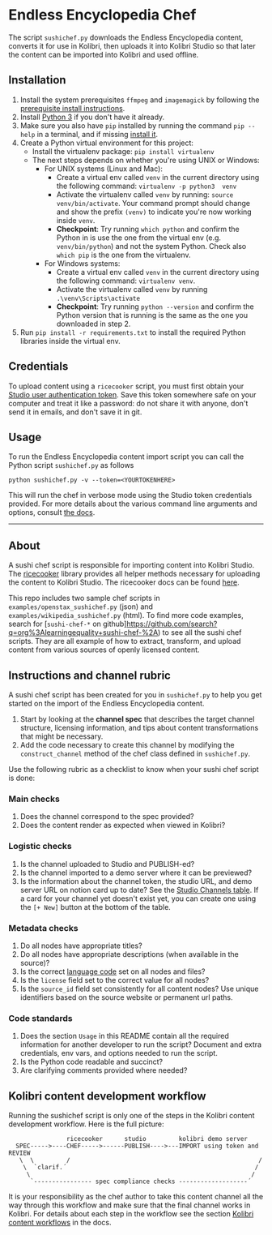 # Endless Encyclopedia Chef
The script `sushichef.py` downloads the Endless Encyclopedia content,
converts it for use in Kolibri, then uploads it into Kolibri Studio so that later
the content can be imported into Kolibri and used offline.


## Installation
1. Install the system prerequisites `ffmpeg` and `imagemagick` by following the
   [prerequisite install instructions](https://ricecooker.readthedocs.io/en/latest/installation.html#software-prerequisites).
2. Install [Python 3](https://www.python.org/downloads/) if you don't have it already.
3. Make sure you also have `pip` installed by running the command `pip --help`
   in a terminal, and if missing [install it](https://pypi.python.org/pypi/pip).
4. Create a Python virtual environment for this project:
   * Install the virtualenv package: `pip install virtualenv`
   * The next steps depends on whether you're using UNIX or Windows:
      * For UNIX systems (Linux and Mac):
         * Create a virtual env called `venv` in the current directory using the
           following command: `virtualenv -p python3  venv`
         * Activate the virtualenv called `venv` by running: `source venv/bin/activate`.
           Your command prompt should change and show the prefix `(venv)` to
           indicate you're now working inside `venv`.
         * **Checkpoint**: Try running `which python` and confirm the Python in
           is use the one from the virtual env (e.g. `venv/bin/python`) and not
           the system Python. Check also `which pip` is the one from the virtualenv.
      * For Windows systems:
         * Create a virtual env called `venv` in the current directory using the
           following command: `virtualenv venv`.
         * Activate the virtualenv called `venv` by running `.\venv\Scripts\activate`
         * **Checkpoint**: Try running `python --version` and confirm the Python
           version that is running is the same as the one you downloaded in step 2.
5. Run `pip install -r requirements.txt` to install the required Python libraries
   inside the virtual env.


## Credentials
To upload content using a `ricecooker` script, you must first obtain your 
[Studio user authentication token](https://studio.learningequality.org/settings/tokens).
Save this token somewhere safe on your computer and treat it like a password:
do not share it with anyone, don't send it in emails, and don't save it in git.


## Usage
To run the Endless Encyclopedia content import script you can call the
Python script `sushichef.py` as follows

    python sushichef.py -v --token=<YOURTOKENHERE>

This will run the chef in verbose mode using the Studio token credentials provided.
For more details about the various command line arguments and options, consult
[the docs](https://ricecooker.readthedocs.io/en/latest/chefops.html#ricecooker-cli).


---

## About
A sushi chef script is responsible for importing content into Kolibri Studio.
The [ricecooker](https://github.com/learningequality/ricecooker) library provides
all helper methods necessary for uploading the content to Kolibri Studio.
The ricecooker docs can be found [here](https://ricecooker.readthedocs.io/en/latest/).

This repo includes two sample chef scripts in `examples/openstax_sushichef.py` (json)
and `examples/wikipedia_sushichef.py` (html). To find more code examples, search
for [`sushi-chef-*` on github]https://github.com/search?q=org%3Alearningequality+sushi-chef-%2A)
to see all the sushi chef scripts. They are all example of how to extract,
transform, and upload content from various sources of openly licensed content.


## Instructions and channel rubric
A sushi chef script has been created for you in `sushichef.py` to help you get
started on the import of the Endless Encyclopedia content.

1. Start by looking at the **channel spec** that describes the target channel structure,
   licensing information, and tips about content transformations that might be necessary.
2. Add the code necessary to create this channel by modifying the `construct_channel`
   method of the chef class defined in `sushichef.py`.

Use the following rubric as a checklist to know when your sushi chef script is done:

### Main checks
1. Does the channel correspond to the spec provided?
2. Does the content render as expected when viewed in Kolibri?

### Logistic checks
1. Is the channel uploaded to Studio and PUBLISH-ed?
2. Is the channel imported to a demo server where it can be previewed?
3. Is the information about the channel token, the studio URL, and demo server URL
   on notion card up to date? See the [Studio Channels table](https://www.notion.so/761249f8782c48289780d6693431d900).
   If a card for your channel yet doesn't exist yet, you can create one using
   the `[+ New]` button at the bottom of the table.

### Metadata checks
1. Do all nodes have appropriate titles?
2. Do all nodes have appropriate descriptions (when available in the source)?
3. Is the correct [language code](https://github.com/learningequality/le-utils/blob/master/le_utils/resources/languagelookup.json)
   set on all nodes and files?
4. Is the `license` field set to the correct value for all nodes?
5. Is the `source_id` field set consistently for all content nodes?
   Use unique identifiers based on the source website or permanent url paths.

### Code standards
1. Does the section `Usage` in this README contain all the required information
   for another developer to run the script?
   Document and extra credentials, env vars, and options needed to run the script.
2. Is the Python code readable and succinct?
3. Are clarifying comments provided where needed?


## Kolibri content development workflow
Running the sushichef script is only one of the steps in the Kolibri content
development workflow. Here is the full picture:

```
                ricecooker      studio         kolibri demo server
  SPEC----->----CHEF----->------PUBLISH---->---IMPORT using token and REVIEW
   \  \         /                                                    /
    \  `clarif.´                                                    /
     \                                                             /
      `---------------- spec compliance checks -------------------´
```

It is your responsibility as the chef author to take this content channel all the way
through this workflow and make sure that the final channel works in Kolibri.
For details about each step in the workflow see the section
[Kolibri content workflows](https://ricecooker.readthedocs.io/en/latest/platform/content_workflows.html)
in the docs.
